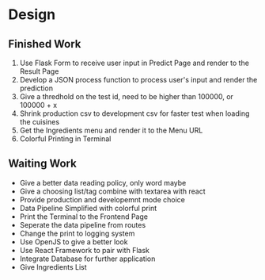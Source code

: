 # Design


## Finished Work

1. Use Flask Form to receive user input in Predict Page and render to the Result Page
2. Develop a JSON process function to process user's input and render the prediction
3. Give a thredhold on the test id, need to be higher than 100000, or 100000 + x
4. Shrink production csv to development csv for faster test when loading the cuisines
5. Get the Ingredients menu and render it to the Menu URL
6. Colorful Printing in Terminal


## Waiting Work

- Give a better data reading policy, only word maybe
- Give a choosing list/tag combine with textarea with react
- Provide production and developemnt mode choice
- Data Pipeline Simplified with colorful print
- Print the Terminal to the Frontend Page
- Seperate the data pipeline from routes
- Change the print to logging system
- Use OpenJS to give a better look
- Use React Framework to pair with Flask
- Integrate Database for further application
- Give Ingredients List



